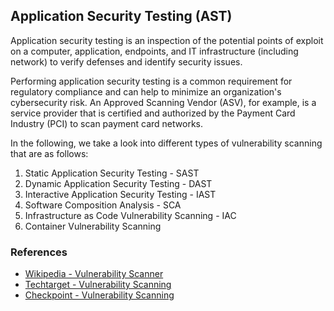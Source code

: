 ## Application Security Testing (AST)

Application security testing is an inspection of the potential points of exploit on a computer, application, endpoints, and IT infrastructure (including network) to verify defenses and identify security issues.

Performing application security testing is a common requirement for regulatory compliance and can help to minimize an organization's cybersecurity risk. An Approved Scanning Vendor (ASV), for example, is a service provider that is certified and authorized by the Payment Card Industry (PCI) to scan payment card networks.

In the following, we take a look into different types of vulnerability scanning that are as follows:
1. Static Application Security Testing - SAST
2. Dynamic Application Security Testing - DAST
3. Interactive Application Security Testing - IAST
4. Software Composition Analysis - SCA
4. Infrastructure as Code Vulnerability Scanning - IAC
5. Container Vulnerability Scanning

### References

+ [Wikipedia - Vulnerability Scanner](https://en.wikipedia.org/wiki/Vulnerability_scanner)
+ [Techtarget - Vulnerability Scanning](https://searchsecurity.techtarget.com/definition/vulnerability-scanning)
+ [Checkpoint - Vulnerability Scanning](https://www.checkpoint.com/cyber-hub/network-security/what-is-vulnerability-scanning/)
